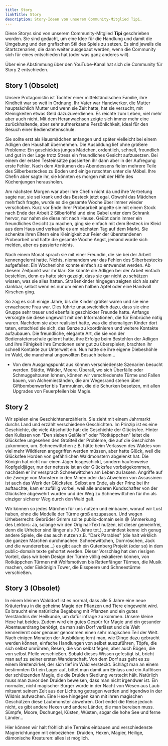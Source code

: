 ```yaml
---
title: Story
linkTitle: Story
description: Story-Ideen von unserem Community-Mitglied Tipi.
---
```


Diese Storys sind von unserem Community-Mitglied **Tipi** geschrieben worden. Sie sind gedacht, um eine Idee für die Handlung und damit die Umgebung und den grafischen Stil des Spiels zu setzen. Es sind jeweils die Startszenarien, die dann weiter ausgebaut werden, wenn die Community sich für eines entschieden hat (oder was ganz anderes will).

Über eine Abstimmung über den YouTube-Kanal hat sich die Community für Story 2 entschieden.

## Story 1 (Obsolet)

Unsere Protagonistin ist Tochter einer mittelständischen Familie, ihre Kindheit war so weit in Ordnung. Ihr Vater war Handwerker, die Mutter hauptsächlich Mutter und wenn sie Zeit hatte, hat sie versucht, mit Kleinigkeiten etwas Geld dazuzuverdienen. Es reichte zum Leben, viel mehr aber auch nicht. Mit dem Heranwachsen zeigte sich immer mehr eine zurückhaltende, aber sehr aufmerksame Persönlichkeit, ideal für den Besuch einer Bedienstetenschule.

Sie sollte erst als Hausmädchen anfangen und später vielleicht bei einem Adligen den Haushalt übernehmen. Die Ausbildung lief ohne größere Probleme: Ein geschicktes junges Mädchen, ordentlich, schnell, freundlich und gut in der Lage trotz Stress ein freundliches Gesicht aufzusetzen. Bei einem der ersten Testeinsätze passierten ihr dann aber in der Aufregung erste Fehler. Nach dem Abräumen des Abendessens fielen mehrere Teile des Silberbesteckes zu Boden und einige rutschten unter die Möbel. Ihre Chefin aber sagte ihr, sie könnten es morgen mit der Hilfe des Küchenjungen herausholen.

Am nächsten Morgen war aber ihre Chefin nicht da und ihre Vertretung sagte nur, sie sei krank und das Besteck jetzt egal. Obwohl das Mädchen mehrfach fragte, wurde es die gesamte Woche über immer wieder verschoben. Kurz vor Ende ihrer Probearbeit angelte sie mit einem Stock nach Ende der Arbeit 2 Silberlöffel und eine Gabel unter dem Schrank hervor, nur nahm sie diese mit nach Hause. Geübt darin immer ein freundliches Gesicht zu machen, ging sie einfach mit dem Besteck im Kleid aus dem Haus und verkaufte es am nächsten Tag auf dem Markt. Sie schenkte ihren Eltern eine Kleinigkeit zur Feier der überstandenen Probearbeit und hatte die gesamte Woche Angst, jemand würde sich melden, aber es passierte nichts.

Nach einem Monat sprach sie mit einer Freundin, die sie bei der Arbeit kennengelernt hatte. Nichts, niemandem war das Fehlen des Silberbestecks aufgefallen: Ein Wochenlohn konnte einfach so entwendet werden. Ab diesem Zeitpunkt war ihr klar: Sie könnte die Adligen bei der Arbeit einfach bestehlen, denn es hatte sich gezeigt, dass sie gar nicht zu schätzen wissen, was sie alles hatten. Straßenkinder hingegen zeigten sich als sehr dankbar, selbst wenn es nur um einen halben Apfel oder eine Handvoll Kirschen ging.

So zog es sich einige Jahre, bis die Kinder größer waren und sie eine erwachsene Frau war. Dies führte unausweichlich dazu, dass sie eine Gruppe sehr treuer und ebenfalls geschickter Freunde hatte. Anfangs versorgte sie diese ungewollt mit den Informationen, die für Einbrüche nötig waren. Nachdem sie aber realisiert hatte, was die ehemaligen Kinder dort taten, entschied sie sich, das Ganze zu koordinieren und weitere Kontakte aufzubauen. Die freundliche, elegante Art, die sie von der Bedienstetenschule gelernt hatte, ihre Erfolge beim Bestehlen der Adligen und ihre Fähigkeit ihre Emotionen sehr gut zu überspielen, brachten ihr schnell Kontakte zur Unterwelt ein. Nun hatte sie ihre eigene Diebeshöhle im Wald, die manchmal ungewollten Besuch bekam... 

- Von dem Ausgangspunkt aus können verschiedenste Szenarien besucht werden. Städte, Wälder, Meere. Überall, wo sich Überfälle oder Schmuggeltouren lohnen, können wir verschiedenste Türme und Fallen bauen, von Alchemieständen, die am Wegesrand stehen über Giftbombenwerfer bis Turmruinen, die die Schurken besetzen, mit allen Upgrades von Feuerpfeilen bis Magie.

## Story 2

Wir spielen eine Geschichtenerzählerin. Sie zieht mit einem Jahrmarkt durchs Land und erzählt verschiedene Geschichten. Im Prinzip ist es eine Geschichte, die viele Abschnitte hat: die Geschichte der Glücksfee. Hinter den Kulissen von "Den sieben Geißlein" oder "Rotkäppchen" leitet die Glücksfee ungesehen den Großteil der Probleme, die auf die Geschichte zukommen, um. Schneewittchen z.B. hätte beim Verlassen des Waldes von viel mehr Wildtieren angegriffen werden müssen, aber hatte Glück, weil die Glücksfee Horden von gefährlichen Waldmonstern abgelenkt hat. Die Königin hat nicht nur einen Jäger losgeschickt, sondern haufenweise Kopfgeldjäger, nur der netteste ist an der Glücksfee vorbeigekommen, nachdem er ihr versprach Schneewittchen am Leben zu lassen. Angriffe auf die Zwerge von Monstern in den Minen oder das Abwehren von Assassinen ist auch das Werk der Glücksfee. Selbst am Ende, als der Prinz bei ihr auftauchte, kam er zufällig vorbei, weil alle anderen Kundschafter von der Glücksfee abgewehrt wurden und der Weg zu Schneewittchen für ihn als einziger sicherer Weg durch den Wald galt.

Wir können so jedes Märchen für uns nutzen und einbauen, worauf wir Lust haben, ohne die Modelle der Türme groß anzupassen. Und wegen Urheberrecht: Gebrüder Grimm sollte public-domain sein 😄 (Anmerkung des Lektors: Ja, solange wir den Original-Text nutzen, ist dieser gemeinfrei, denn die Urheber sind länger als 70 Jahre tot.),
zumindest kenne ich genug andere Spiele, die das auch nutzen z.B. "Dark Parables" (die halt wirklich die ganzen Märchen durchmachen: Schneewittchen, Dornröschen, Jack und die wundererbse...) es gibt auch ein Gutenberg Projekt (oder so) in dem public-domain texte gehortet werden. Dieser Vorschlag hat den riesigen Vorteil, dass wir beim Design der Türme völlig eskalieren können, von Rotkäppchen Türmen mit Wolfsmotiven bis Rattenfänger Türmen, die Musik machen, oder Eiskönigin Tower, die Eisspeere und Schneestürme verschießen.

## Story 3 (Obsolet)

In einem kleinen Walddorf ist es normal, dass alle 5 Jahre eine neue Kräuterfrau in die geheime Magie der Pflanzen und Tiere eingeweiht wird. Es braucht eine natürliche Begabung mit Pflanzen und ein gutes Verständnis der Heilkunde, um dafür infrage zu kommen. Unsere kleine Hexe hat beides. Zudem wird ein gutes Gespür für Magie und ein gesunder Abenteuerdrang benötigt, da man sein Dorf verlässt und die Welt kennenlernt oder genauer genommen einen sehr magischen Teil der Welt. Nach einigen Monaten der Ausbildung lernt man, wie Dinge dazu gebracht werden können, einfache Handlungen von selbst auszuführen, Töpfe, die sich selbst umrühren, Besen, die von selbst fegen, aber auch Bögen, die von selbst Pfeile verschießen. Sobald dieses Wissen gefestigt ist, bricht man auf zu seiner ersten Wanderschaft. Von dem Dorf aus geht es zu einem Breitenzirkel, der sich tief im Wald versteckt. Schlägt man an einem bestimmten Ort ein Lager auf, bittet man damit um Einlass und ein Auflösen der schützenden Magie, die die Druiden Siedlung versteckt hält. Natürlich muss man zuvor den Druiden beweisen, dass man nicht irgendwer ist. Ein normaler, nicht magischer Bürger würde in der Nacht von Wesen aus Laub mitsamt seinem Zelt aus der Lichtung getragen werden und irgendwo in der Wildnis aufwachen. Eine Hexe hingegen kann mit ihren magischen Geschützen diese Laubmonster abwehren. Dort endet die Reise jedoch nicht, es gibt andere Hexen und andere Länder, die man bereisen muss. Sümpfe, Moore, Dschungel, Küsten, Wüsten, sogar die hohe See und ferne Länder...

Hier können wir halt fröhlich alle Terrains einbauen und verschiedenste Magierichtungen mit einbeziehen: Druiden, Hexen, Magier, Heilige, dämonische Kreaturen: alles ist möglich. 
